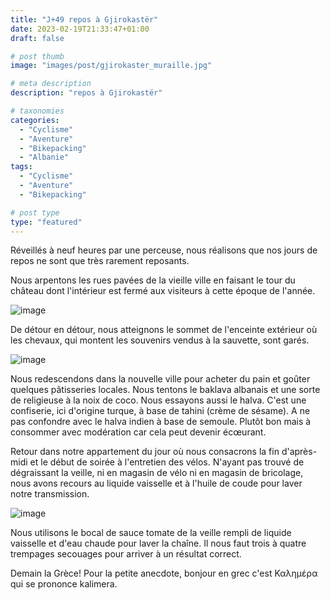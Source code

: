 ```yaml
---
title: "J+49 repos à Gjirokastër"
date: 2023-02-19T21:33:47+01:00
draft: false

# post thumb
image: "images/post/gjirokaster_muraille.jpg"

# meta description
description: "repos à Gjirokastër"

# taxonomies
categories:
  - "Cyclisme" 
  - "Aventure" 
  - "Bikepacking"
  - "Albanie"
tags:
  - "Cyclisme" 
  - "Aventure" 
  - "Bikepacking" 

# post type
type: "featured"
---
```


Réveillés à neuf heures par une perceuse, nous réalisons que nos jours de repos ne sont que très rarement reposants. 

Nous arpentons les rues pavées de la vieille ville en faisant le tour du château dont l'intérieur est fermé aux visiteurs à cette époque de l'année. 

![image](../../images/post/gjirokaster_chateau.jpg)

De détour en détour, nous atteignons le sommet de l'enceinte extérieur où les chevaux, qui montent les souvenirs vendus à la sauvette, sont garés. 

![image](../../images/post/gjirokaster_chevaux.jpg)

Nous redescendons dans la nouvelle ville pour acheter du pain et goûter quelques pâtisseries locales. Nous tentons le baklava albanais et une sorte de religieuse à la noix de coco. Nous essayons aussi le halva. C'est une confiserie, ici d'origine turque, à base de tahini (crème de sésame). A ne pas confondre avec le halva indien à base de semoule. Plutôt bon mais à consommer avec modération car cela peut devenir écœurant. 

Retour dans notre appartement du jour où nous consacrons la fin d'après-midi et le début de soirée à l'entretien des vélos. N'ayant pas trouvé de dégraissant la veille, ni en magasin de vélo ni en magasin de bricolage, nous avons recours au liquide vaisselle et à l'huile de coude pour laver notre transmission. 

![image](../../images/post/gjirokaster_roue.jpg)

Nous utilisons le bocal de sauce tomate de la veille rempli de liquide vaisselle et d'eau chaude pour laver la chaîne. Il nous faut trois à quatre trempages secouages pour arriver à un résultat correct.

Demain la Grèce! Pour la petite anecdote, bonjour en grec c'est Καλημέρα qui se prononce kalimera.
